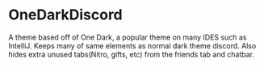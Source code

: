 # OneDarkDiscord
 A theme based off of One Dark, a popular theme on many IDES such as IntelliJ. Keeps many of same elements as normal dark theme discord. Also hides extra unused tabs(Nitro, gifts, etc) from the friends tab and chatbar.

